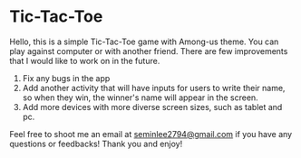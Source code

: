 # Tic-Tac-Toe

Hello, this is a simple Tic-Tac-Toe game with Among-us theme.
You can play against computer or with another friend.
There are few improvements that I would like to work on in the future.

1) Fix any bugs in the app
2) Add another activity that will have inputs for users to write their name, so when they win, the winner's name will appear in the screen.
3) Add more devices with more diverse screen sizes, such as tablet and pc.

Feel free to shoot me an email at seminlee2794@gmail.com if you have any questions or feedbacks!
Thank you and enjoy!

